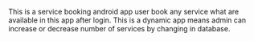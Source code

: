 This is a service booking android app user book any service what are available in this app after login.
This is a dynamic app means admin can increase or decrease number of services by changing in database.
